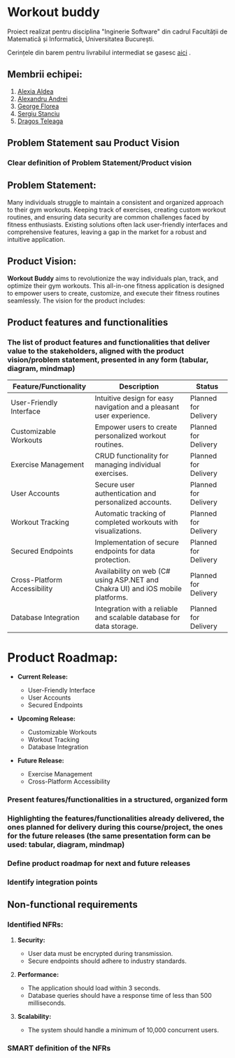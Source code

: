 # Workout buddy

Proiect realizat pentru disciplina "Inginerie Software" din cadrul Facultății de Matematică și Informatică, Universitatea București.

Cerințele din barem pentru livrabilul intermediat se gasesc [aici](https://tinyurl.com/f7u3a3v3) .

## Membrii echipei:

1. [Alexia Aldea](https://github.com/allee15)
2. [Alexandru Andrei]()
3. [George Florea](https://github.com/jovialjoker)
4. [Sergiu Stanciu](https://github.com/Sergiu44)
5. [Dragos Teleaga](https://github.com/dragosteleaga)


## Problem Statement sau Product Vision
### Clear definition of Problem Statement/Product vision

## Problem Statement:

Many individuals struggle to maintain a consistent and organized approach to their gym workouts. Keeping track of exercises, creating custom workout routines, and ensuring data security are common challenges faced by fitness enthusiasts. Existing solutions often lack user-friendly interfaces and comprehensive features, leaving a gap in the market for a robust and intuitive application.

## Product Vision:

**Workout Buddy** aims to revolutionize the way individuals plan, track, and optimize their gym workouts. This all-in-one fitness application is designed to empower users to create, customize, and execute their fitness routines seamlessly. The vision for the product includes:

## Product features and functionalities
### The list of product features and functionalities that deliver value to the stakeholders, aligned with the product vision/problem statement, presented in any form (tabular, diagram, mindmap)
| **Feature/Functionality**          | **Description**                                                                                         | **Status**                  |
|------------------------------------|---------------------------------------------------------------------------------------------------------|-----------------------------|
| User-Friendly Interface            | Intuitive design for easy navigation and a pleasant user experience.                                      | Planned for Delivery           |
| Customizable Workouts              | Empower users to create personalized workout routines.                                                   | Planned for Delivery        |
| Exercise Management               | CRUD functionality for managing individual exercises.                                                  | Planned for Delivery              |
| User Accounts                      | Secure user authentication and personalized accounts.                                                   | Planned for Delivery           |
| Workout Tracking                   | Automatic tracking of completed workouts with visualizations.                                            | Planned for Delivery        |
| Secured Endpoints                  | Implementation of secure endpoints for data protection.                                                 | Planned for Delivery           |
| Cross-Platform Accessibility       | Availability on web (C# using ASP.NET and Chakra UI) and iOS mobile platforms.                            | Planned for Delivery              |
| Database Integration               | Integration with a reliable and scalable database for data storage.                                      | Planned for Delivery        |

# Product Roadmap:

- **Current Release:**
  - User-Friendly Interface
  - User Accounts
  - Secured Endpoints

- **Upcoming Release:**
  - Customizable Workouts
  - Workout Tracking
  - Database Integration

- **Future Release:**
  - Exercise Management
  - Cross-Platform Accessibility




### Present features/functionalities in a structured, organized form
### Highlighting the features/functionalities already delivered, the ones planned for delivery during this course/project, the ones for the future releases (the same presentation form can be used: tabular, diagram, mindmap)
### Define product roadmap for next and future releases
### Identify integration points

## Non-functional requirements
### Identified NFRs:

1. **Security:**
   - User data must be encrypted during transmission.
   - Secure endpoints should adhere to industry standards.

2. **Performance:**
   - The application should load within 3 seconds.
   - Database queries should have a response time of less than 500 milliseconds.

3. **Scalability:**
   - The system should handle a minimum of 10,000 concurrent users.

### SMART definition of the NFRs

